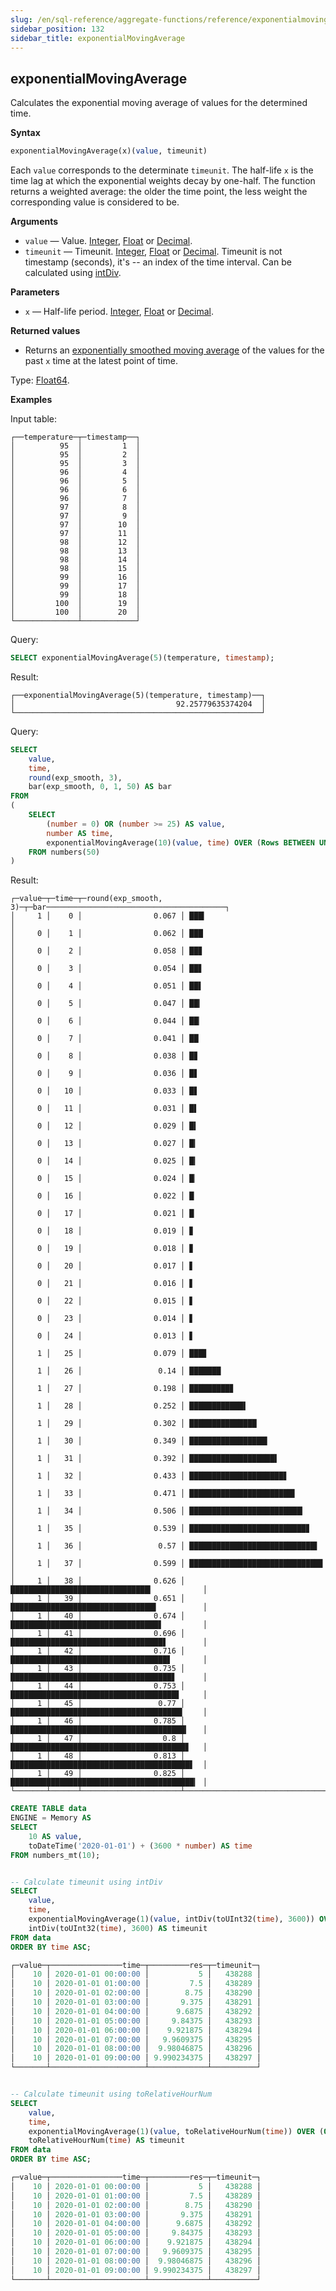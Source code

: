 ```yaml
---
slug: /en/sql-reference/aggregate-functions/reference/exponentialmovingaverage
sidebar_position: 132
sidebar_title: exponentialMovingAverage
---
```


## exponentialMovingAverage

Calculates the exponential moving average of values for the determined time.

**Syntax**

```sql
exponentialMovingAverage(x)(value, timeunit)
```

Each `value` corresponds to the determinate `timeunit`. The half-life `x` is the time lag at which the exponential weights decay by one-half. The function returns a weighted average: the older the time point, the less weight the corresponding value is considered to be.

**Arguments**

- `value` — Value. [Integer](../../../sql-reference/data-types/int-uint.md), [Float](../../../sql-reference/data-types/float.md) or [Decimal](../../../sql-reference/data-types/decimal.md).
- `timeunit` — Timeunit. [Integer](../../../sql-reference/data-types/int-uint.md), [Float](../../../sql-reference/data-types/float.md) or [Decimal](../../../sql-reference/data-types/decimal.md). Timeunit is not timestamp (seconds), it's -- an index of the time interval. Can be calculated using [intDiv](../../functions/arithmetic-functions.md#intdiva-b).

**Parameters**

- `x` — Half-life period. [Integer](../../../sql-reference/data-types/int-uint.md), [Float](../../../sql-reference/data-types/float.md) or [Decimal](../../../sql-reference/data-types/decimal.md).

**Returned values**

- Returns an [exponentially smoothed moving average](https://en.wikipedia.org/wiki/Moving_average#Exponential_moving_average) of the values for the past `x` time at the latest point of time.

Type: [Float64](../../../sql-reference/data-types/float.md#float32-float64).

**Examples**

Input table:

``` text
┌──temperature─┬─timestamp──┐
│          95  │         1  │
│          95  │         2  │
│          95  │         3  │
│          96  │         4  │
│          96  │         5  │
│          96  │         6  │
│          96  │         7  │
│          97  │         8  │
│          97  │         9  │
│          97  │        10  │
│          97  │        11  │
│          98  │        12  │
│          98  │        13  │
│          98  │        14  │
│          98  │        15  │
│          99  │        16  │
│          99  │        17  │
│          99  │        18  │
│         100  │        19  │
│         100  │        20  │
└──────────────┴────────────┘
```

Query:

```sql
SELECT exponentialMovingAverage(5)(temperature, timestamp);
```

Result:

``` text
┌──exponentialMovingAverage(5)(temperature, timestamp)──┐
│                                    92.25779635374204  │
└───────────────────────────────────────────────────────┘
```

Query:

```sql
SELECT
    value,
    time,
    round(exp_smooth, 3),
    bar(exp_smooth, 0, 1, 50) AS bar
FROM
(
    SELECT
        (number = 0) OR (number >= 25) AS value,
        number AS time,
        exponentialMovingAverage(10)(value, time) OVER (Rows BETWEEN UNBOUNDED PRECEDING AND CURRENT ROW) AS exp_smooth
    FROM numbers(50)
)
```

Result:

``` text
┌─value─┬─time─┬─round(exp_smooth, 3)─┬─bar────────────────────────────────────────┐
│     1 │    0 │                0.067 │ ███▎                                       │
│     0 │    1 │                0.062 │ ███                                        │
│     0 │    2 │                0.058 │ ██▊                                        │
│     0 │    3 │                0.054 │ ██▋                                        │
│     0 │    4 │                0.051 │ ██▌                                        │
│     0 │    5 │                0.047 │ ██▎                                        │
│     0 │    6 │                0.044 │ ██▏                                        │
│     0 │    7 │                0.041 │ ██                                         │
│     0 │    8 │                0.038 │ █▊                                         │
│     0 │    9 │                0.036 │ █▋                                         │
│     0 │   10 │                0.033 │ █▋                                         │
│     0 │   11 │                0.031 │ █▌                                         │
│     0 │   12 │                0.029 │ █▍                                         │
│     0 │   13 │                0.027 │ █▎                                         │
│     0 │   14 │                0.025 │ █▎                                         │
│     0 │   15 │                0.024 │ █▏                                         │
│     0 │   16 │                0.022 │ █                                          │
│     0 │   17 │                0.021 │ █                                          │
│     0 │   18 │                0.019 │ ▊                                          │
│     0 │   19 │                0.018 │ ▊                                          │
│     0 │   20 │                0.017 │ ▋                                          │
│     0 │   21 │                0.016 │ ▋                                          │
│     0 │   22 │                0.015 │ ▋                                          │
│     0 │   23 │                0.014 │ ▋                                          │
│     0 │   24 │                0.013 │ ▋                                          │
│     1 │   25 │                0.079 │ ███▊                                       │
│     1 │   26 │                 0.14 │ ███████                                    │
│     1 │   27 │                0.198 │ █████████▊                                 │
│     1 │   28 │                0.252 │ ████████████▌                              │
│     1 │   29 │                0.302 │ ███████████████                            │
│     1 │   30 │                0.349 │ █████████████████▍                         │
│     1 │   31 │                0.392 │ ███████████████████▌                       │
│     1 │   32 │                0.433 │ █████████████████████▋                     │
│     1 │   33 │                0.471 │ ███████████████████████▌                   │
│     1 │   34 │                0.506 │ █████████████████████████▎                 │
│     1 │   35 │                0.539 │ ██████████████████████████▊                │
│     1 │   36 │                 0.57 │ ████████████████████████████▌              │
│     1 │   37 │                0.599 │ █████████████████████████████▊             │
│     1 │   38 │                0.626 │ ███████████████████████████████▎           │
│     1 │   39 │                0.651 │ ████████████████████████████████▌          │
│     1 │   40 │                0.674 │ █████████████████████████████████▋         │
│     1 │   41 │                0.696 │ ██████████████████████████████████▋        │
│     1 │   42 │                0.716 │ ███████████████████████████████████▋       │
│     1 │   43 │                0.735 │ ████████████████████████████████████▋      │
│     1 │   44 │                0.753 │ █████████████████████████████████████▋     │
│     1 │   45 │                 0.77 │ ██████████████████████████████████████▍    │
│     1 │   46 │                0.785 │ ███████████████████████████████████████▎   │
│     1 │   47 │                  0.8 │ ███████████████████████████████████████▊   │  
│     1 │   48 │                0.813 │ ████████████████████████████████████████▋  │
│     1 │   49 │                0.825 │ █████████████████████████████████████████▎ │
└───────┴──────┴──────────────────────┴────────────────────────────────────────────┘
```

```sql
CREATE TABLE data
ENGINE = Memory AS
SELECT
    10 AS value,
    toDateTime('2020-01-01') + (3600 * number) AS time
FROM numbers_mt(10);


-- Calculate timeunit using intDiv
SELECT
    value,
    time,
    exponentialMovingAverage(1)(value, intDiv(toUInt32(time), 3600)) OVER (ORDER BY time ASC) AS res,
    intDiv(toUInt32(time), 3600) AS timeunit
FROM data
ORDER BY time ASC;

┌─value─┬────────────────time─┬─────────res─┬─timeunit─┐
│    10 │ 2020-01-01 00:00:00 │           5 │   438288 │
│    10 │ 2020-01-01 01:00:00 │         7.5 │   438289 │
│    10 │ 2020-01-01 02:00:00 │        8.75 │   438290 │
│    10 │ 2020-01-01 03:00:00 │       9.375 │   438291 │
│    10 │ 2020-01-01 04:00:00 │      9.6875 │   438292 │
│    10 │ 2020-01-01 05:00:00 │     9.84375 │   438293 │
│    10 │ 2020-01-01 06:00:00 │    9.921875 │   438294 │
│    10 │ 2020-01-01 07:00:00 │   9.9609375 │   438295 │
│    10 │ 2020-01-01 08:00:00 │  9.98046875 │   438296 │
│    10 │ 2020-01-01 09:00:00 │ 9.990234375 │   438297 │
└───────┴─────────────────────┴─────────────┴──────────┘


-- Calculate timeunit using toRelativeHourNum
SELECT
    value,
    time,
    exponentialMovingAverage(1)(value, toRelativeHourNum(time)) OVER (ORDER BY time ASC) AS res,
    toRelativeHourNum(time) AS timeunit
FROM data
ORDER BY time ASC;

┌─value─┬────────────────time─┬─────────res─┬─timeunit─┐
│    10 │ 2020-01-01 00:00:00 │           5 │   438288 │
│    10 │ 2020-01-01 01:00:00 │         7.5 │   438289 │
│    10 │ 2020-01-01 02:00:00 │        8.75 │   438290 │
│    10 │ 2020-01-01 03:00:00 │       9.375 │   438291 │
│    10 │ 2020-01-01 04:00:00 │      9.6875 │   438292 │
│    10 │ 2020-01-01 05:00:00 │     9.84375 │   438293 │
│    10 │ 2020-01-01 06:00:00 │    9.921875 │   438294 │
│    10 │ 2020-01-01 07:00:00 │   9.9609375 │   438295 │
│    10 │ 2020-01-01 08:00:00 │  9.98046875 │   438296 │
│    10 │ 2020-01-01 09:00:00 │ 9.990234375 │   438297 │
└───────┴─────────────────────┴─────────────┴──────────┘
```
